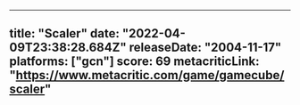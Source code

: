 
---
title: "Scaler"
date: "2022-04-09T23:38:28.684Z"
releaseDate: "2004-11-17"
platforms: ["gcn"]
score: 69
metacriticLink: "https://www.metacritic.com/game/gamecube/scaler"
---
